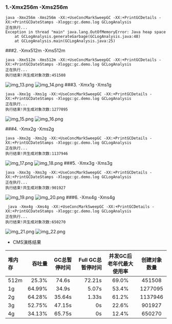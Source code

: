 ### 1.-Xmx256m -Xms256m
```
java -Xmx256m -Xms256m -XX:+UseConcMarkSweepGC -XX:+PrintGCDetails -XX:+PrintGCDateStamps -Xloggc:gc.demo.log GCLogAnalysis
正在执行...
Exception in thread "main" java.lang.OutOfMemoryError: Java heap space
	at GCLogAnalysis.generateGarbage(GCLogAnalysis.java:48)
	at GCLogAnalysis.main(GCLogAnalysis.java:25)
```
###2. -Xmx512m -Xms512m
```
java -Xmx512m -Xms512m -XX:+UseConcMarkSweepGC -XX:+PrintGCDetails -XX:+PrintGCDateStamps -Xloggc:gc.demo.log GCLogAnalysis
正在执行...
执行结束!共生成对象次数:451508
```
![img_13.png](img_13.png)
![img_14.png](img_14.png)
###3. -Xmx1g -Xms1g
```
java -Xmx1g -Xms1g -XX:+UseConcMarkSweepGC -XX:+PrintGCDetails -XX:+PrintGCDateStamps -Xloggc:gc.demo.log GCLogAnalysis
正在执行...
执行结束!共生成对象次数:1277095
```
![img_15.png](img_15.png)
![img_16.png](img_16.png)

###4. -Xmx2g -Xms2g
```
java -Xmx2g -Xms2g -XX:+UseConcMarkSweepGC -XX:+PrintGCDetails -XX:+PrintGCDateStamps -Xloggc:gc.demo.log GCLogAnalysis
正在执行...
执行结束!共生成对象次数:1137946
```
![img_17.png](img_17.png)
![img_18.png](img_18.png)
###5. -Xmx3g -Xms3g
```
java -Xmx3g -Xms3g -XX:+UseConcMarkSweepGC -XX:+PrintGCDetails -XX:+PrintGCDateStamps -Xloggc:gc.demo.log GCLogAnalysis
正在执行...
执行结束!共生成对象次数:901927
```
![img_19.png](img_19.png)
![img_20.png](img_20.png)
###6. -Xmx4g -Xms4g
```
 java -Xmx4g -Xms4g -XX:+UseConcMarkSweepGC -XX:+PrintGCDetails -XX:+PrintGCDateStamps -Xloggc:gc.demo.log GCLogAnalysis
正在执行...
执行结束!共生成对象次数:650270

```
![img_21.png](img_21.png)
![img_22.png](img_22.png)
- CMS演练结果

| 堆内存 | 吞吐量 | GC总暂停时间 |Full GC总暂停时间 |并发GC后 老年代最大使用率| 创建对象数量|
| :------| ------: | :------: |------: | :------: |:------: |
| 512m | 25.3% | 74.6s | 72.21s | 69.0% | 451508|
| 1g | 64.99% | 34.9s |5.07s | 53.4% | 1277095|
| 2g | 64.28% | 35.64s |1.33s | 61.2% | 1137946|
| 3g | 52.75% | 47.15s |0s | 22.6% | 901927|
| 4g | 34.13% | 65.75s |0s | 12.4% | 650270|
